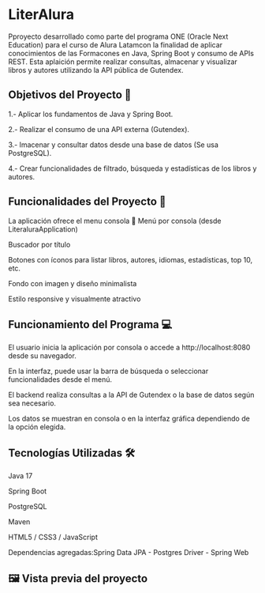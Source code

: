 # **LiterAlura**

Pproyecto desarrollado como parte del programa ONE (Oracle Next Education) para el curso de Alura Latamcon la finalidad de aplicar conocimientos de las Formacones en Java, Spring Boot y consumo de APIs REST. 
Esta aplaición permite realizar consultas, almacenar y visualizar libros y autores utilizando la API pública de Gutendex.

## **Objetivos del Proyecto 🎯**

1.- Aplicar los fundamentos de Java y Spring Boot.

2.- Realizar el consumo de una API externa (Gutendex).

3.- lmacenar y consultar datos desde una base de datos (Se usa PostgreSQL).

4.- Crear funcionalidades de filtrado, búsqueda y estadísticas de los libros y autores.

## **Funcionalidades del Proyecto 🚀**

La aplicación ofrece el menu consola 🧾 Menú por consola (desde LiteraluraApplication)


Buscador por título

Botones con íconos para listar libros, autores, idiomas, estadísticas, top 10, etc.

Fondo con imagen y diseño minimalista

Estilo responsive y visualmente atractivo

## **Funcionamiento del Programa 💻**

El usuario inicia la aplicación por consola o accede a http://localhost:8080 desde su navegador.

En la interfaz, puede usar la barra de búsqueda o seleccionar funcionalidades desde el menú.

El backend realiza consultas a la API de Gutendex o la base de datos según sea necesario.

Los datos se muestran en consola o en la interfaz gráfica dependiendo de la opción elegida.

## **Tecnologías Utilizadas 🛠️**

Java 17

Spring Boot

PostgreSQL

Maven

HTML5 / CSS3 / JavaScript

Dependencias agregadas:Spring Data JPA - Postgres Driver - Spring Web

## 🖼️ Vista previa del proyecto




